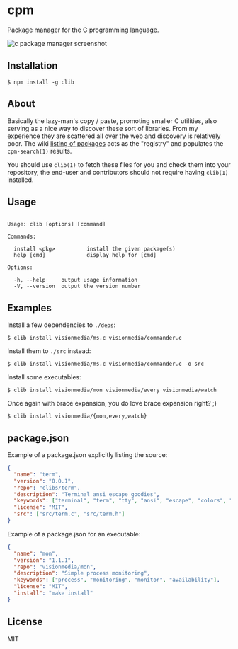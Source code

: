 
# cpm

  Package manager for the C programming language.

  ![c package manager screenshot](http://f.cl.ly/items/0u1k3G0e1U0f1Q411e3N/cpm.png)

## Installation

```
$ npm install -g clib
```

## About

  Basically the lazy-man's copy / paste, promoting smaller C utilities, also
  serving as a nice way to discover these sort of libraries. From my experience
  they are scattered all over the web and discovery is relatively poor. The wiki [listing of packages](https://github.com/clibs/clib/wiki/Packages) acts as the "registry" and populates the `cpm-search(1)` results.

  You should use `clib(1)` to fetch these files for you and check them into your repository, the end-user and contributors should not require having `clib(1)` installed.

## Usage

```

Usage: clib [options] [command]

Commands:

  install <pkg>          install the given package(s)
  help [cmd]             display help for [cmd]

Options:

  -h, --help     output usage information
  -V, --version  output the version number

```

## Examples

 Install a few dependencies to `./deps`:

```
$ clib install visionmedia/ms.c visionmedia/commander.c
```

 Install them to `./src` instead:

```
$ clib install visionmedia/ms.c visionmedia/commander.c -o src
```

 Install some executables:

```
$ clib install visionmedia/mon visionmedia/every visionmedia/watch
```

  Once again with brace expansion, you do love brace expansion right? ;)

```
$ clib install visionmedia/{mon,every,watch}
```

## package.json

 Example of a package.json explicitly listing the source:

```json
{
  "name": "term",
  "version": "0.0.1",
  "repo": "clibs/term",
  "description": "Terminal ansi escape goodies",
  "keywords": ["terminal", "term", "tty", "ansi", "escape", "colors", "console"],
  "license": "MIT",
  "src": ["src/term.c", "src/term.h"]
}
```

 Example of a package.json for an executable:

```json
{
  "name": "mon",
  "version": "1.1.1",
  "repo": "visionmedia/mon",
  "description": "Simple process monitoring",
  "keywords": ["process", "monitoring", "monitor", "availability"],
  "license": "MIT",
  "install": "make install"
}
```

## License 

  MIT
